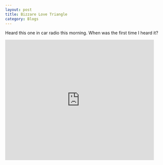 ```yaml
---
layout: post 
title: Bizzare Love Triangle
category: Blogs 
---
```


Heard this one in car radio this morning. When was the first time I heard it?<br/>
<iframe title="Frente - Bizzare Love Triangle" width="480" height="390"
src="https://www.youtube.com/watch?v=IJ1c9ErCn7w" frameborder="0"></iframe>

